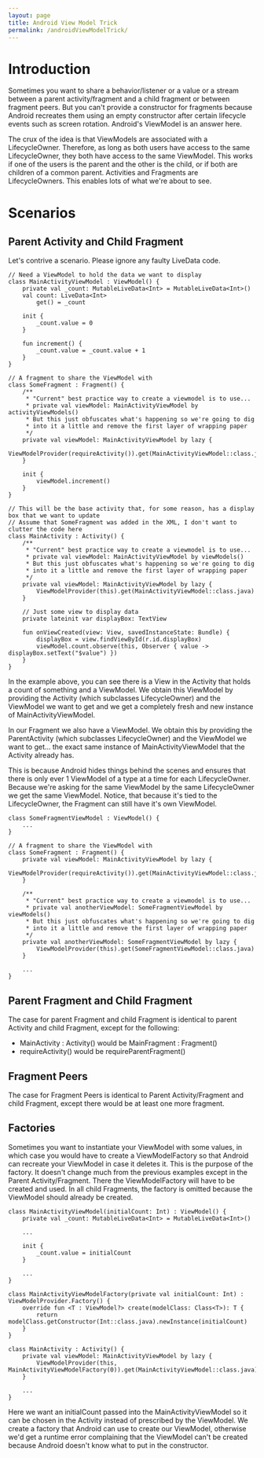 ```yaml
---
layout: page
title: Android View Model Trick
permalink: /androidViewModelTrick/
---
```


# Introduction
Sometimes you want to share a behavior/listener or a value or a stream between a parent activity/fragment and a child fragment or between fragment peers. But you can't provide a constructor for fragments because Android recreates them using an empty constructor after certain lifecycle events such as screen rotation. Android's ViewModel is an answer here.

The crux of the idea is that ViewModels are associated with a LifecycleOwner. Therefore, as long as both users have access to the same LifecycleOwner, they both have access to the same ViewModel. This works if one of the users is the parent and the other is the child, or if both are children of a common parent. Activities and Fragments are LifecycleOwners. This enables lots of what we're about to see.

# Scenarios
## Parent Activity and Child Fragment
Let's contrive a scenario. Please ignore any faulty LiveData code.

```
// Need a ViewModel to hold the data we want to display
class MainActivityViewModel : ViewModel() {
    private val _count: MutableLiveData<Int> = MutableLiveData<Int>()
    val count: LiveData<Int>
        get() = _count

    init {
        _count.value = 0
    }

    fun increment() {
        _count.value = _count.value + 1
    }
}

// A fragment to share the ViewModel with
class SomeFragment : Fragment() {
    /**
     * "Current" best practice way to create a viewmodel is to use...
     * private val viewModel: MainActivityViewModel by activityViewModels()
     * But this just obfuscates what's happening so we're going to dig
     * into it a little and remove the first layer of wrapping paper
     */
    private val viewModel: MainActivityViewModel by lazy {
        ViewModelProvider(requireActivity()).get(MainActivityViewModel::class.java)
    }

    init {
        viewModel.increment()
    }
}

// This will be the base activity that, for some reason, has a display box that we want to update
// Assume that SomeFragment was added in the XML, I don't want to clutter the code here
class MainActivity : Activity() {
    /**
     * "Current" best practice way to create a viewmodel is to use...
     * private val viewModel: MainActivityViewModel by viewModels()
     * But this just obfuscates what's happening so we're going to dig
     * into it a little and remove the first layer of wrapping paper
     */
    private val viewModel: MainActivityViewModel by lazy {
        ViewModelProvider(this).get(MainActivityViewModel::class.java)
    }

    // Just some view to display data
    private lateinit var displayBox: TextView

    fun onViewCreated(view: View, savedInstanceState: Bundle) {
        displayBox = view.findViewById(r.id.displayBox)
        viewModel.count.observe(this, Observer { value -> displayBox.setText("$value") })
    }
}
```

In the example above, you can see there is a View in the Activity that holds a count of something and a ViewModel. We obtain this ViewModel by providing the Activity (which subclasses LifecycleOwner) and the ViewModel we want to get and we get a completely fresh and new instance of MainActivityViewModel.

In our Fragment we also have a ViewModel. We obtain this by providing the ParentActivity (which subclasses LifecycleOwner) and the ViewModel we want to get... the exact same instance of MainActivityViewModel that the Activity already has.

This is because Android hides things behind the scenes and ensures that there is only ever 1 ViewModel of a type at a time for each LifecycleOwner. Because we're asking for the same ViewModel by the same LifecycleOwner we get the same ViewModel. Notice, that because it's tied to the LifecycleOwner, the Fragment can still have it's own ViewModel.

```
class SomeFragmentViewModel : ViewModel() {
    ...
}

// A fragment to share the ViewModel with
class SomeFragment : Fragment() {
    private val viewModel: MainActivityViewModel by lazy {
        ViewModelProvider(requireActivity()).get(MainActivityViewModel::class.java)
    }

    /**
     * "Current" best practice way to create a viewmodel is to use...
     * private val anotherViewModel: SomeFragmentViewModel by viewModels()
     * But this just obfuscates what's happening so we're going to dig
     * into it a little and remove the first layer of wrapping paper
     */
    private val anotherViewModel: SomeFragmentViewModel by lazy {
        ViewModelProvider(this).get(SomeFragmentViewModel::class.java)
    }

    ...
}
```

## Parent Fragment and Child Fragment
The case for parent Fragment and child Fragment is identical to parent Activity and child Fragment, except for the following:
* MainActivity : Activity() would be MainFragment : Fragment()
* requireActivity() would be requireParentFragment()

## Fragment Peers
The case for Fragment Peers is identical to Parent Activity/Fragment and child Fragment, except there would be at least one more fragment.

## Factories
Sometimes you want to instantiate your ViewModel with some values, in which case you would have to create a ViewModelFactory so that Android can recreate your ViewModel in case it deletes it. This is the purpose of the factory. It doesn't change much from the previous examples except in the Parent Activity/Fragment. There the ViewModelFactory will have to be created and used. In all child Fragments, the factory is omitted because the ViewModel should already be created.

```
class MainActivityViewModel(initialCount: Int) : ViewModel() {
    private val _count: MutableLiveData<Int> = MutableLiveData<Int>()
    
    ...

    init {
        _count.value = initialCount
    }

    ...
}

class MainActivityViewModelFactory(private val initialCount: Int) : ViewModelProvider.Factory() {
    override fun <T : ViewModel?> create(modelClass: Class<T>): T {
        return modelClass.getConstructor(Int::class.java).newInstance(initialCount)
    }
}

class MainActivity : Activity() {
    private val viewModel: MainActivityViewModel by lazy {
        ViewModelProvider(this, MainActivityViewModelFactory(0)).get(MainActivityViewModel::class.java)
    }

    ...
}
```

Here we want an initialCount passed into the MainActivityViewModel so it can be chosen in the Activity instead of prescribed by the ViewModel. We create a factory that Android can use to create our ViewModel, otherwise we'd get a runtime error complaining that the ViewModel can't be created because Android doesn't know what to put in the constructor.